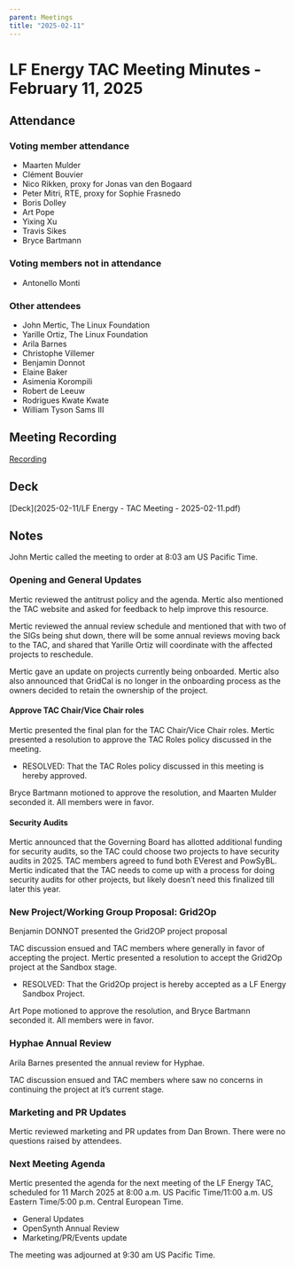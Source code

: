 ```yaml
---
parent: Meetings
title: "2025-02-11"
---
```


# LF Energy TAC Meeting Minutes - February 11, 2025

## Attendance

### Voting member attendance

* Maarten Mulder
* Clément Bouvier
* Nico Rikken, proxy for Jonas van den Bogaard
* Peter Mitri, RTE, proxy for Sophie Frasnedo
* Boris Dolley
* Art Pope
* Yixing Xu
* Travis Sikes
* Bryce Bartmann

### Voting members not in attendance

* Antonello Monti

### Other attendees

* John Mertic, The Linux Foundation
* Yarille Ortiz, The Linux Foundation
* Arila Barnes
* Christophe Villemer
* Benjamin Donnot
* Elaine Baker
* Asimenia Korompili
* Robert de Leeuw
* Rodrigues Kwate Kwate
* William Tyson Sams III

## Meeting Recording

[Recording](https://zoom.us/rec/share/fOsARflGUeD-5-naFgHD23j4CqFtyl7-MHFZalnoGvpul-a2pw9S3D76l-LQicxd.Nc16hwIgU5h7Lz0R)

## Deck

[Deck](2025-02-11/LF Energy - TAC Meeting - 2025-02-11.pdf)

## Notes

John Mertic called the meeting to order at 8:03 am US Pacific Time.

### Opening and General Updates

Mertic reviewed the antitrust policy and the agenda. Mertic also mentioned the TAC website and asked for feedback to help improve this resource.

Mertic reviewed the annual review schedule and mentioned that with two of the SIGs being shut down, there will be some annual reviews moving back to the TAC, and shared that Yarille Ortiz will coordinate with the affected projects to reschedule.

Mertic gave an update on projects currently being onboarded. Mertic also also announced that GridCal is no longer in the onboarding process as the owners decided to retain the ownership of the project.

#### Approve TAC Chair/Vice Chair roles

Mertic presented the final plan for the TAC Chair/Vice Chair roles. Mertic presented a resolution to approve the TAC Roles policy discussed in the meeting.

* RESOLVED: That the TAC Roles policy discussed in this meeting is hereby approved.

Bryce Bartmann motioned to approve the resolution, and Maarten Mulder seconded it. All members were in favor.

#### Security Audits

Mertic announced that the Governing Board has allotted additional funding for security audits, so the TAC could choose two projects to have security audits in 2025. TAC members agreed to fund both EVerest and PowSyBL. Mertic indicated that the TAC needs to come up with a process for doing security audits for other projects, but likely doesn’t need this finalized till later this year.

### New Project/Working Group Proposal: Grid2Op 

Benjamin DONNOT presented the Grid2OP project proposal 

TAC discussion ensued and TAC members where generally in favor of accepting the project. Mertic presented a resolution to accept the Grid2Op project at the Sandbox stage.

* RESOLVED: That the Grid2Op project is hereby accepted as a LF Energy Sandbox Project.

Art Pope motioned to approve the resolution, and Bryce Bartmann seconded it. All members were in favor.

### Hyphae Annual Review

Arila Barnes presented the annual review for Hyphae. 

TAC discussion ensued and TAC members where saw no concerns in continuing the project at it’s current stage.

### Marketing and PR Updates

Mertic reviewed marketing and PR updates from Dan Brown. There were no questions raised by attendees.

### Next Meeting Agenda

Mertic presented the agenda for the next meeting of the LF Energy TAC, scheduled for 11  March 2025 at 8:00 a.m. US Pacific Time/11:00 a.m. US Eastern Time/5:00 p.m. Central European Time.

* General Updates
* OpenSynth Annual Review
* Marketing/PR/Events update

The meeting was adjourned at 9:30 am US Pacific Time.

